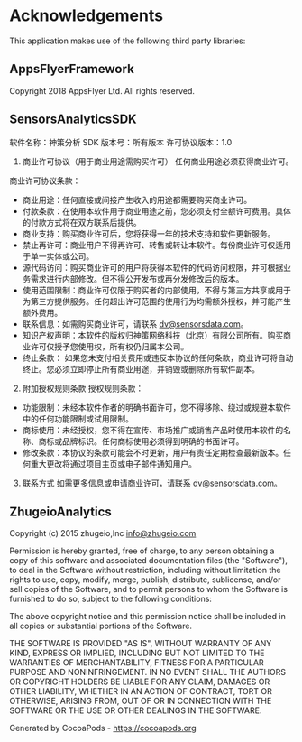# Acknowledgements
This application makes use of the following third party libraries:

## AppsFlyerFramework

Copyright 2018 AppsFlyer Ltd. All rights reserved.

## SensorsAnalyticsSDK

软件名称：神策分析 SDK
版本号：所有版本
许可协议版本：1.0

1. 商业许可协议（用于商业用途需购买许可）
任何商业用途必须获得商业许可。

商业许可协议条款：

- 商业用途：任何直接或间接产生收入的用途都需要购买商业许可。
- 付款条款：在使用本软件用于商业用途之前，您必须支付全额许可费用。具体的付款方式将在双方联系后提供。
- 商业支持：购买商业许可后，您将获得一年的技术支持和软件更新服务。
- 禁止再许可：商业用户不得再许可、转售或转让本软件。每份商业许可仅适用于单一实体或公司。
- 源代码访问：购买商业许可的用户将获得本软件的代码访问权限，并可根据业务需求进行内部修改。但不得公开发布或再分发修改后的版本。
- 使用范围限制：商业许可仅限于购买者的内部使用，不得与第三方共享或用于为第三方提供服务。任何超出许可范围的使用行为均需额外授权，并可能产生额外费用。
- 联系信息：如需购买商业许可，请联系 dv@sensorsdata.com。
- 知识产权声明：本软件的版权归神策网络科技（北京）有限公司所有。购买商业许可仅授予您使用权，所有权仍归属本公司。
- 终止条款： 如果您未支付相关费用或违反本协议的任何条款，商业许可将自动终止。您必须立即停止所有商业用途，并销毁或删除所有软件副本。

2. 附加授权规则条款
授权规则条款：

- 功能限制：未经本软件作者的明确书面许可，您不得移除、绕过或规避本软件中的任何功能限制或试用限制。
- 商标使用：未经授权，您不得在宣传、市场推广或销售产品时使用本软件的名称、商标或品牌标识。任何商标使用必须得到明确的书面许可。
- 修改条款：本协议的条款可能会不时更新，用户有责任定期检查最新版本。任何重大更改将通过项目主页或电子邮件通知用户。

3. 联系方式
如需更多信息或申请商业许可，请联系 dv@sensorsdata.com。


## ZhugeioAnalytics

Copyright (c) 2015 zhugeio,Inc <info@zhugeio.com>

Permission is hereby granted, free of charge, to any person obtaining a copy
of this software and associated documentation files (the "Software"), to deal
in the Software without restriction, including without limitation the rights
to use, copy, modify, merge, publish, distribute, sublicense, and/or sell
copies of the Software, and to permit persons to whom the Software is
furnished to do so, subject to the following conditions:

The above copyright notice and this permission notice shall be included in
all copies or substantial portions of the Software.

THE SOFTWARE IS PROVIDED "AS IS", WITHOUT WARRANTY OF ANY KIND, EXPRESS OR
IMPLIED, INCLUDING BUT NOT LIMITED TO THE WARRANTIES OF MERCHANTABILITY,
FITNESS FOR A PARTICULAR PURPOSE AND NONINFRINGEMENT. IN NO EVENT SHALL THE
AUTHORS OR COPYRIGHT HOLDERS BE LIABLE FOR ANY CLAIM, DAMAGES OR OTHER
LIABILITY, WHETHER IN AN ACTION OF CONTRACT, TORT OR OTHERWISE, ARISING FROM,
OUT OF OR IN CONNECTION WITH THE SOFTWARE OR THE USE OR OTHER DEALINGS IN
THE SOFTWARE.

Generated by CocoaPods - https://cocoapods.org
